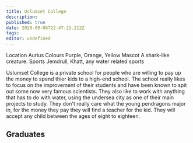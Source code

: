 ```yaml
---
title: Uslumset College
description: 
published: true
date: 2020-09-06T22:47:21.212Z
tags: 
editor: undefined
---
```


Location 	Aurius
Colours 	Purple, Orange, Yellow
Mascot 	A shark-like creature.
Sports 	Jemdrull, Khatt, any water related sports

Uslumset College is a private school for people who are willing to pay up the money to spend thier kids to a high-end school. The school really likes to focus on the improvement of their students and have been known to spit out some now very famous scientists. They also like to work with anything that has to do with water, using the undersea city as one of their main projects to study. They don't really care what the young pendragons major in, for the money they pay they will find a teacher for the kid. They will accept any child between the ages of eight to eighteen.

## Graduates